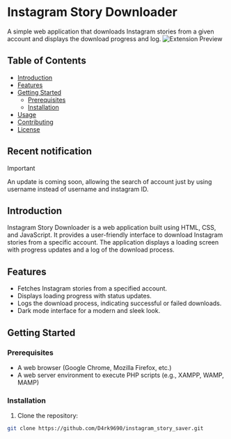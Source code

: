 # Instagram Story Downloader

A simple web application that downloads Instagram stories from a given account and displays the download progress and log.
![Extension Preview]("https://media.discordapp.net/attachments/1005867856392634518/1146401490857115749/image.png")

## Table of Contents

- [Introduction](#introduction)
- [Features](#features)
- [Getting Started](#getting-started)
    - [Prerequisites](#prerequisites)
    - [Installation](#installation)
- [Usage](#usage)
- [Contributing](#contributing)
- [License](#license)

## Recent notification

> [!IMPORTANT]
> An update is coming soon, allowing the search of account just by using username instead of username and instagram ID.

## Introduction

Instagram Story Downloader is a web application built using HTML, CSS, and JavaScript. It provides a user-friendly interface to download Instagram stories from a specific account. The application displays a loading screen with progress updates and a log of the download process.

## Features

- Fetches Instagram stories from a specified account.
- Displays loading progress with status updates.
- Logs the download process, indicating successful or failed downloads.
- Dark mode interface for a modern and sleek look.

## Getting Started

### Prerequisites

- A web browser (Google Chrome, Mozilla Firefox, etc.)
- A web server environment to execute PHP scripts (e.g., XAMPP, WAMP, MAMP)

### Installation

1. Clone the repository:

```bash
git clone https://github.com/D4rk9690/instagram_story_saver.git

